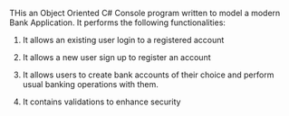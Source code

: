 THis an Object Oriented C# Console program written to model a modern Bank Application. It performs the following functionalities:

1. It allows an existing user login to a registered account

2. It allows a new user sign up to register an account

3. It allows users to create bank accounts of their choice and perform usual banking operations with them.

4. It contains validations to enhance security 
